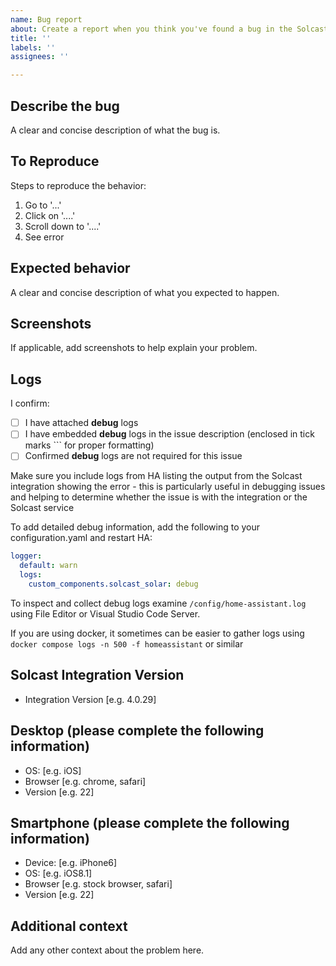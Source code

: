 ```yaml
---
name: Bug report
about: Create a report when you think you've found a bug in the Solcast integration
title: ''
labels: ''
assignees: ''

---
```


## Describe the bug

A clear and concise description of what the bug is.

## To Reproduce

Steps to reproduce the behavior:

1. Go to '...'
2. Click on '....'
3. Scroll down to '....'
4. See error

## Expected behavior

A clear and concise description of what you expected to happen.

## Screenshots

If applicable, add screenshots to help explain your problem.

## Logs

I confirm:

- [ ] I have attached **debug** logs
- [ ] I have embedded **debug** logs in the issue description (enclosed in tick marks ``` for proper formatting)
- [ ] Confirmed **debug** logs are not required for this issue

Make sure you include logs from HA listing the output from the Solcast integration showing the error - this is particularly useful in debugging issues and helping to determine whether the issue is with the integration or the Solcast service

To add detailed debug information, add the following to your configuration.yaml and restart HA:

``` yaml
logger:
  default: warn
  logs:
    custom_components.solcast_solar: debug
```

To inspect and collect debug logs examine `/config/home-assistant.log` using File Editor or Visual Studio Code Server.

If you are using docker, it sometimes can be easier to gather logs using `docker compose logs -n 500 -f homeassistant` or similar

## Solcast Integration Version

- Integration Version [e.g. 4.0.29]

## Desktop (please complete the following information)

- OS: [e.g. iOS]
- Browser [e.g. chrome, safari]
- Version [e.g. 22]

## Smartphone (please complete the following information)

- Device: [e.g. iPhone6]
- OS: [e.g. iOS8.1]
- Browser [e.g. stock browser, safari]
- Version [e.g. 22]

## Additional context

Add any other context about the problem here.
